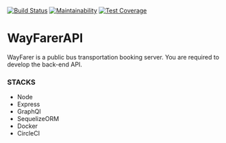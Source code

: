 [![Build Status](https://travis-ci.org/tejiri4/WayFarerAPI.svg?branch=master)](https://travis-ci.org/tejiri4/WayFarerAPI) [![Maintainability](https://api.codeclimate.com/v1/badges/34b65178cfa807926b7d/maintainability)](https://codeclimate.com/github/tejiri4/WayFarerAPI/maintainability) [![Test Coverage](https://api.codeclimate.com/v1/badges/34b65178cfa807926b7d/test_coverage)](https://codeclimate.com/github/tejiri4/WayFarerAPI/test_coverage)


# WayFarerAPI
WayFarer is a public bus transportation booking server. You are required to develop the back-end API.


### STACKS

- Node
- Express
- GraphQl
- SequelizeORM
- Docker
- CircleCI
